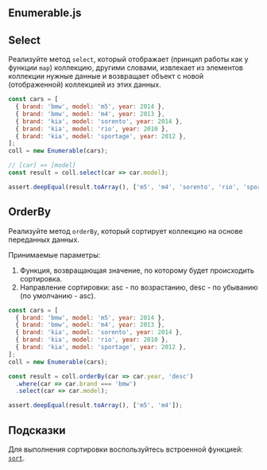 ## Enumerable.js

## Select

Реализуйте метод `select`, который отображает (принцип работы как у функции `map`) коллекцию, другими словами, извлекает из элементов коллекции нужные данные и возвращает объект с новой (отображенной) коллекцией из этих данных.

```js
const cars = [
  { brand: 'bmw', model: 'm5', year: 2014 },
  { brand: 'bmw', model: 'm4', year: 2013 },
  { brand: 'kia', model: 'sorento', year: 2014 },
  { brand: 'kia', model: 'rio', year: 2010 },
  { brand: 'kia', model: 'sportage', year: 2012 },
];
coll = new Enumerable(cars);

// [car] => [model]
const result = coll.select(car => car.model);

assert.deepEqual(result.toArray(), ['m5', 'm4', 'sorento', 'rio', 'sportage']);
```

## OrderBy

Реализуйте метод `orderBy`, который сортирует коллекцию на основе переданных данных.

Принимаемые параметры:

1. Функция, возвращающая значение, по которому будет происходить сортировка.
2. Направление сортировки: asc - по возрастанию, desc - по убыванию (по умолчанию - asc).

```js
const cars = [
  { brand: 'bmw', model: 'm5', year: 2014 },
  { brand: 'bmw', model: 'm4', year: 2013 },
  { brand: 'kia', model: 'sorento', year: 2014 },
  { brand: 'kia', model: 'rio', year: 2010 },
  { brand: 'kia', model: 'sportage', year: 2012 },
];
coll = new Enumerable(cars);

const result = coll.orderBy(car => car.year, 'desc')
  .where(car => car.brand === 'bmw')
  .select(car => car.model);

assert.deepEqual(result.toArray(), ['m5', 'm4']);
```

## Подсказки
Для выполнения сортировки воспользуйтесь встроенной функцией: [`sort`](https://developer.mozilla.org/ru/docs/Web/JavaScript/Reference/Global_Objects/Array/sort).
